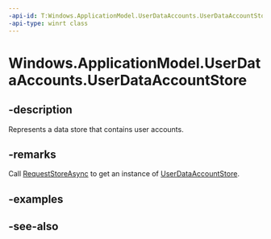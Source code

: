 ----api-id: T:Windows.ApplicationModel.UserDataAccounts.UserDataAccountStore
-api-type: winrt class
---<!-- Class syntax.public class UserDataAccountStore : Windows.ApplicationModel.UserDataAccounts.IUserDataAccountStore, Windows.ApplicationModel.UserDataAccounts.IUserDataAccountStore2, Windows.ApplicationModel.UserDataAccounts.IUserDataAccountStore3--># Windows.ApplicationModel.UserDataAccounts.UserDataAccountStore## -descriptionRepresents a data store that contains user accounts.## -remarksCall [RequestStoreAsync](userdataaccountmanager_requeststoreasync.md) to get an instance of [UserDataAccountStore](userdataaccountstore.md).## -examples## -see-also